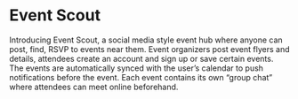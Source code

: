 # Event Scout

Introducing Event Scout, a social media style event hub where anyone can post, find, RSVP to events near them. Event organizers post event flyers and details, attendees create an account and sign up or save certain events. The events are automatically synced with the user’s calendar to push notifications before the event. Each event contains its own “group chat” where attendees can meet online beforehand.
